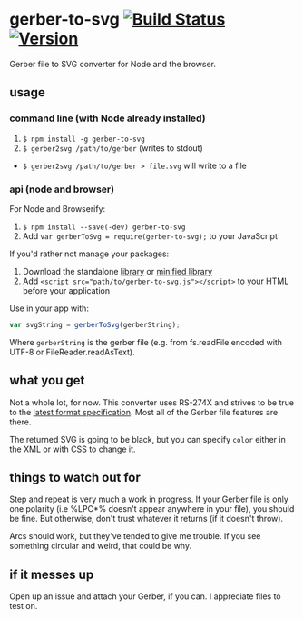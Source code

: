 # gerber-to-svg [![Build Status](http://img.shields.io/travis/mcous/gerber-to-svg.svg?style=flat)](https://travis-ci.org/mcous/gerber-to-svg) [![Version](http://img.shields.io/npm/v/gerber-to-svg.svg?style=flat)](https://www.npmjs.org/package/gerber-to-svg)
Gerber file to SVG converter for Node and the browser.

## usage
### command line (with Node already installed)
1. `$ npm install -g gerber-to-svg`
2. `$ gerber2svg /path/to/gerber` (writes to stdout)
  * `$ gerber2svg /path/to/gerber > file.svg` will write to a file

### api (node and browser)

For Node and Browserify:

1. `$ npm install --save(-dev) gerber-to-svg`
2. Add `var gerberToSvg = require(gerber-to-svg);` to your JavaScript

If you'd rather not manage your packages:

1. Download the standalone [library](https://github.com/mcous/gerber-to-svg/raw/master/dist/gerber-to-svg.js) or [minified library](https://github.com/mcous/gerber-to-svg/raw/master/dist/gerber-to-svg.min.js)
2. Add `<script src="path/to/gerber-to-svg.js"></script>` to your HTML before your application

Use in your app with:
``` javascript
var svgString = gerberToSvg(gerberString);
```
Where `gerberString` is the gerber file (e.g. from fs.readFile encoded with UTF-8 or FileReader.readAsText).

## what you get
Not a whole lot, for now. This converter uses RS-274X and strives to be true to the [latest format specification](http://www.ucamco.com/files/downloads/file/81/the_gerber_file_format_specification.pdf?d69271f6602e26ab2474ad625fe40c97). Most all of the Gerber file features are there.

The returned SVG is going to be black, but you can specify `color` either in the XML or with CSS to change it.

## things to watch out for
Step and repeat is very much a work in progress. If your Gerber file is only one polarity (i.e %LPC*% doesn't appear anywhere in your file), you should be fine. But otherwise, don't trust whatever it returns (if it doesn't throw).

Arcs should work, but they've tended to give me trouble. If you see something circular and weird, that could be why.

## if it messes up
Open up an issue and attach your Gerber, if you can. I appreciate files to test on.
